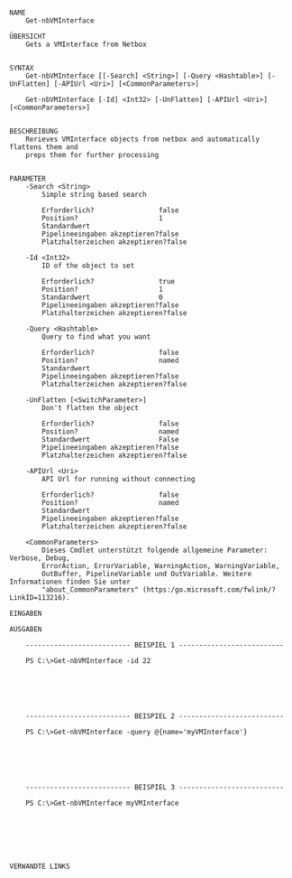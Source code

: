 ﻿```

NAME
    Get-nbVMInterface
    
ÜBERSICHT
    Gets a VMInterface from Netbox
    
    
SYNTAX
    Get-nbVMInterface [[-Search] <String>] [-Query <Hashtable>] [-UnFlatten] [-APIUrl <Uri>] [<CommonParameters>]
    
    Get-nbVMInterface [-Id] <Int32> [-UnFlatten] [-APIUrl <Uri>] [<CommonParameters>]
    
    
BESCHREIBUNG
    Rerieves VMInterface objects from netbox and automatically flattens them and
    preps them for further processing
    

PARAMETER
    -Search <String>
        Simple string based search
        
        Erforderlich?                false
        Position?                    1
        Standardwert                 
        Pipelineeingaben akzeptieren?false
        Platzhalterzeichen akzeptieren?false
        
    -Id <Int32>
        ID of the object to set
        
        Erforderlich?                true
        Position?                    1
        Standardwert                 0
        Pipelineeingaben akzeptieren?false
        Platzhalterzeichen akzeptieren?false
        
    -Query <Hashtable>
        Query to find what you want
        
        Erforderlich?                false
        Position?                    named
        Standardwert                 
        Pipelineeingaben akzeptieren?false
        Platzhalterzeichen akzeptieren?false
        
    -UnFlatten [<SwitchParameter>]
        Don't flatten the object
        
        Erforderlich?                false
        Position?                    named
        Standardwert                 False
        Pipelineeingaben akzeptieren?false
        Platzhalterzeichen akzeptieren?false
        
    -APIUrl <Uri>
        API Url for running without connecting
        
        Erforderlich?                false
        Position?                    named
        Standardwert                 
        Pipelineeingaben akzeptieren?false
        Platzhalterzeichen akzeptieren?false
        
    <CommonParameters>
        Dieses Cmdlet unterstützt folgende allgemeine Parameter: Verbose, Debug,
        ErrorAction, ErrorVariable, WarningAction, WarningVariable,
        OutBuffer, PipelineVariable und OutVariable. Weitere Informationen finden Sie unter 
        "about_CommonParameters" (https:/go.microsoft.com/fwlink/?LinkID=113216). 
    
EINGABEN
    
AUSGABEN
    
    -------------------------- BEISPIEL 1 --------------------------
    
    PS C:\>Get-nbVMInterface -id 22
    
    
    
    
    
    
    -------------------------- BEISPIEL 2 --------------------------
    
    PS C:\>Get-nbVMInterface -query @{name='myVMInterface'}
    
    
    
    
    
    
    -------------------------- BEISPIEL 3 --------------------------
    
    PS C:\>Get-nbVMInterface myVMInterface
    
    
    
    
    
    
    
VERWANDTE LINKS



```

